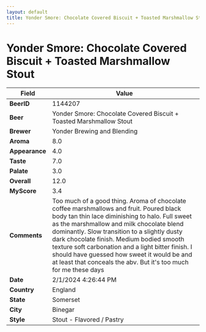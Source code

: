 ```yaml
---
layout: default
title: Yonder Smore: Chocolate Covered Biscuit + Toasted Marshmallow Stout
---
```


# Yonder Smore: Chocolate Covered Biscuit + Toasted Marshmallow Stout

| Field         | Value     |
|---------------|-----------|
| **BeerID** | 1144207 |
| **Beer** | Yonder Smore: Chocolate Covered Biscuit + Toasted Marshmallow Stout |
| **Brewer** | Yonder Brewing and Blending |
| **Aroma** | 8.0 |
| **Appearance** | 4.0 |
| **Taste** | 7.0 |
| **Palate** | 3.0 |
| **Overall** | 12.0 |
| **MyScore** | 3.4 |
| **Comments** | Too much of a good thing. Aroma of chocolate coffee marshmallows and fruit. Poured black body tan thin lace diminishing to halo. Full sweet as the marshmallow and milk chocolate blend dominantly. Slow transition to a slightly dusty dark chocolate finish. Medium bodied smooth texture soft carbonation and a light bitter finish. I should have guessed how sweet it would be and at least that conceals the abv. But it's too much for me these days  |
| **Date** | 2/1/2024 4:26:44 PM |
| **Country** | England |
| **State** | Somerset |
| **City** | Binegar |
| **Style** | Stout - Flavored / Pastry |
